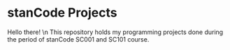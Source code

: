 # stanCode Projects

Hello there! \n 
This repository holds my programming projects done during the period of stanCode SC001 and SC101 course.
